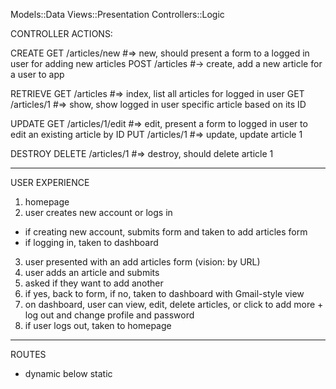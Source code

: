 Models::Data
Views::Presentation
Controllers::Logic

CONTROLLER ACTIONS:

CREATE
GET /articles/new #=> new, should present a form to a logged in user for adding new articles
POST /articles #-> create, add a new article for a user to app

RETRIEVE
GET /articles #=> index, list all articles for logged in user
GET /articles/1 #=> show, show logged in user specific article based on its ID

UPDATE
GET /articles/1/edit #=> edit, present a form to logged in user to edit an existing article by ID
PUT /articles/1 #=> update, update article 1

DESTROY
DELETE /articles/1 #=> destroy, should delete article 1

---

USER EXPERIENCE

1. homepage
2. user creates new account or logs in
  - if creating new account, submits form and taken to add articles form
  - if logging in, taken to dashboard
3. user presented with an add articles form (vision: by URL)
4. user adds an article and submits
5. asked if they want to add another
6. if yes, back to form, if no, taken to dashboard with Gmail-style view
7. on dashboard, user can view, edit, delete articles, or click to add more + log out and change profile and password
8. if user logs out, taken to homepage

---

ROUTES

- dynamic below static
